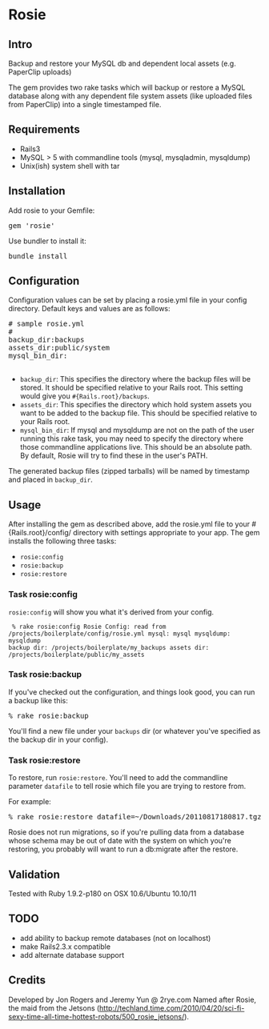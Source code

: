 # Rosie

## Intro

Backup and restore your MySQL db and dependent local assets (e.g. PaperClip uploads)

The gem provides two rake tasks which will backup or restore a MySQL database along with any dependent file system assets (like uploaded files from PaperClip) into a single timestamped file.  

## Requirements

* Rails3
* MySQL > 5 with commandline tools (mysql, mysqladmin, mysqldump)
* Unix(ish) system shell with tar

## Installation

Add rosie to your Gemfile:

<pre>
gem 'rosie'
</pre>

Use bundler to install it:

<pre>
bundle install
</pre>

## Configuration

Configuration values can be set by placing a rosie.yml file in your config directory.  Default keys and values are as follows:

<pre>
# sample rosie.yml
#
backup_dir:backups    
assets_dir:public/system
mysql_bin_dir: 

</pre>

* `backup_dir`: This specifies the directory where the backup files will be stored.  It should be specified relative to your Rails root.  This setting would give you `#{Rails.root}/backups`.  
* `assets_dir`: This specifies the directory which hold system assets you want to be added to the backup file.  This should be specified relative to your Rails root.
* `mysql_bin_dir`: If mysql and mysqldump are not on the path of the user running this rake task, you may need to specify the directory where those commandline applications live.  This should be an absolute path.   By default, Rosie will try to find these in the user's PATH.

The generated backup files (zipped tarballs) will be named by timestamp and placed in `backup_dir`.

## Usage

After installing the gem as described above, add the rosie.yml file to your #{Rails.root}/config/ directory with settings appropriate to your app.  The gem installs the following three tasks:

* `rosie:config`
* `rosie:backup`
* `rosie:restore`


### Task rosie:config

`rosie:config` will show you what it's derived from your config.
<code><pre>
% rake rosie:config
Rosie Config: read from /projects/boilerplate/config/rosie.yml
mysql: mysql
mysqldump: mysqldump
backup dir: /projects/boilerplate/my_backups
assets dir: /projects/boilerplate/public/my_assets
</pre></code>


### Task rosie:backup

If you've checked out the configuration, and things look good, you can run a backup like this:
<pre>
% rake rosie:backup
</pre>
You'll find a new file under your `backups` dir (or whatever you've specified as the backup dir in your config).

### Task rosie:restore

To restore, run `rosie:restore`.  You'll need to add the commandline parameter `datafile` to tell rosie which file you are trying to restore from.

For example:
<pre>
% rake rosie:restore datafile=~/Downloads/20110817180817.tgz
</pre>

Rosie does not run migrations, so if you're pulling data from a database whose schema may be out of date with the system on which you're restoring, you probably will want to run a db:migrate after the restore.

## Validation

Tested with Ruby 1.9.2-p180 on OSX 10.6/Ubuntu 10.10/11

## TODO
* add ability to backup remote databases (not on localhost)
* make Rails2.3.x compatible
* add alternate database support

## Credits
Developed by Jon Rogers and Jeremy Yun @ 2rye.com
Named after Rosie, the maid from the Jetsons (http://techland.time.com/2010/04/20/sci-fi-sexy-time-all-time-hottest-robots/500_rosie_jetsons/).  
